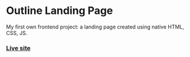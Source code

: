 # Outline Landing Page
My first own frontend project: a landing page created using native HTML, CSS, JS.
### [Live site](https://heuristic-wilson-203c0d.netlify.app/)
